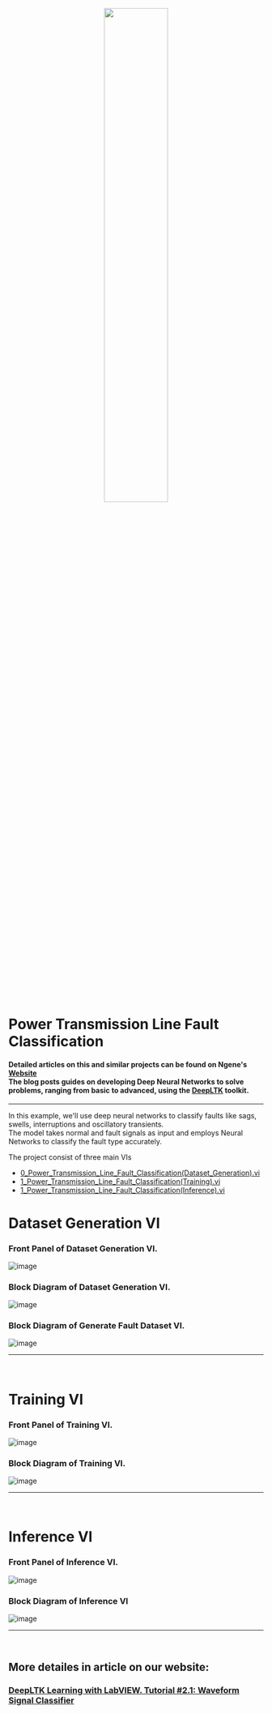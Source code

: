 <p align="center">
  <img src="https://github.com/user-attachments/assets/b53d6baf-946c-48b2-8446-489a54c0324f" width="50%" />
</p>

# Power Transmission Line Fault Classification


#### Detailed articles on this and similar projects can be found on Ngene's [Website](https://www.ngene.co/blog) <br/> The blog posts guides on developing Deep Neural Networks to solve problems, ranging from basic to advanced, using the [DeepLTK](https://www.ngene.co/deep-learning-toolkit-for-labview) toolkit.
----

In this example, we'll use deep neural networks to classify  faults like sags, swells, interruptions and oscillatory transients.
<br/>
The model takes normal and fault signals as input and employs Neural Networks to classify the fault type accurately.
<br/>

The project consist of three main VIs
- [0_Power_Transmission_Line_Fault_Classification(Dataset_Generation).vi](#dataset-generation-vi)
- [1_Power_Transmission_Line_Fault_Classification(Training).vi](#training-vi)
- [1_Power_Transmission_Line_Fault_Classification(Inference).vi](#inference-vi)

# Dataset Generation VI

### Front Panel of Dataset Generation VI. <br/>

![image](https://github.com/ngenehub/deepltk_examples/assets/131282716/49ab53bf-584c-41ea-819b-8f6082c84ec7) <br/>

### Block Diagram of Dataset Generation VI. <br/>

![image](https://github.com/ngenehub/deepltk_examples/assets/131282716/1061c4b2-f887-4e49-bd70-3933a4d3426b) <br/>

### Block Diagram of Generate Fault Dataset VI. <br/>

![image](https://github.com/ngenehub/deepltk_examples/assets/131282716/6c615d80-5f60-476c-a10c-7e2b85f1aa2f) 

----

<br/>

# Training VI

### Front Panel of Training VI. <br/>

![image](https://github.com/ngenehub/deepltk_examples/assets/131282716/809b38d7-b0ee-4d6c-bb67-dc692fc4b753) <br/>

### Block Diagram of Training VI. <br/>

![image](https://github.com/ngenehub/deepltk_examples/assets/131282716/9567f253-72b3-44b2-b678-1bc0d3e9be52)

----

<br/>

# Inference VI

### Front Panel of Inference VI. <br/>

![image](https://github.com/ngenehub/deepltk_examples/assets/131282716/1b289ff2-b225-41ab-b2d6-3c9a1cbc52b8) <br/>

### Block Diagram of Inference VI <br/>

![image](https://github.com/ngenehub/deepltk_examples/assets/131282716/3baebb63-6c43-4ab4-bbb0-232fb9872dbc)

----

<br/>

## More detailes in article on our website:

### [DeepLTK Learning with LabVIEW. Tutorial #2.1: Waveform Signal Classifier](https://www.ngene.co/post/deep-learning-with-labview-tutorial-2-1-waveform-signal-classifier)




